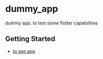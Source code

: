# dummy_app

dummy app. to test some flutter capabilities

## Getting Started

- [to see app](https://github.com/tansudasli/flutter-sandbox/blob/master/dummy-app.mov)



